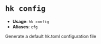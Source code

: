 # `hk config`

- **Usage**: `hk config`
- **Aliases**: `cfg`

Generate a default hk.toml configuration file
